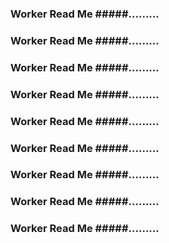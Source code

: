 
### Worker Read Me #####.........

### Worker Read Me #####.........

### Worker Read Me #####.........

### Worker Read Me #####.........

### Worker Read Me #####.........

### Worker Read Me #####.........

### Worker Read Me #####.........

### Worker Read Me #####.........

### Worker Read Me #####.........




